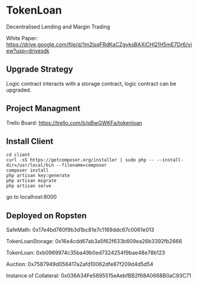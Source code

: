 # TokenLoan
Decentralised Lending and Margin Trading


White Paper: https://drive.google.com/file/d/1m2lsqFRdKaCZgyksBAXiCHQ1H5mE7Dr6/view?usp=drivesdk








## Upgrade Strategy

Logic contract interacts with  a storage contract, logic contract can be upgraded. 


## Project Managment

Trello Board: https://trello.com/b/pBwGWKFa/tokenloan


## Install Client
```
cd client
curl -sS https://getcomposer.org/installer | sudo php -- --install-dir=/usr/local/bin --filename=composer
composer install
php artisan key:generate
php artisan migrate
php artisan serve
```
go to localhost:8000



## Deployed on Ropsten 

SafeMath: 0x17e4bd760f9b3d1bc81e7c1169ddc67c0061e013

TokenLoanStorage: 0x16e4cdd67ab3a5f62f633b609ea26b3392fb2666

TokenLoan: 0xb0969974c35ba49b0ed7324254f9bae48e78b123

Auction: 0x7587949d056417a2afd10062dfe87f209d4d5d54

Instance of Collateral: 0x036A34Fe5695515eAebfBB2f68A0668B0aC93C71
